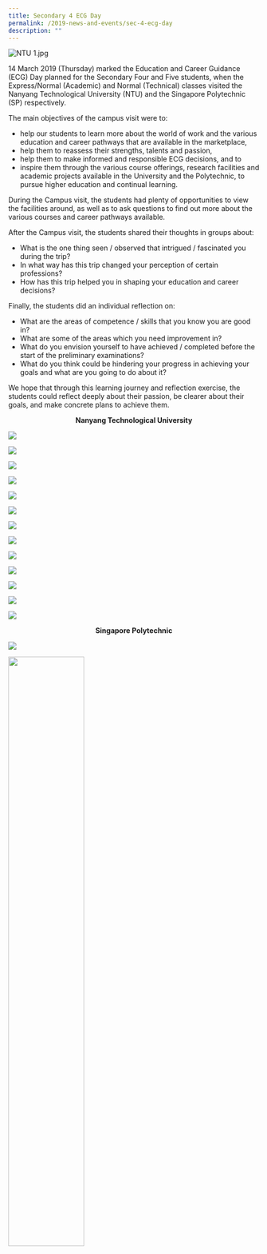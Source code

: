 ```yaml
---
title: Secondary 4 ECG Day
permalink: /2019-news-and-events/sec-4-ecg-day
description: ""
---
```

![NTU 1.jpg](https://www-bpghs-moe-edu-sg-admin.cwp.sg/qql/slot/u148/BPGHS%202019/News%20&%20Events/Secondary%204%20ECG%20Day/NTU%201.jpg)

  

14 March 2019 (Thursday) marked the Education and Career Guidance (ECG) Day planned for the Secondary Four and Five students, when the Express/Normal (Academic) and Normal (Technical) classes visited the Nanyang Technological University (NTU) and the Singapore Polytechnic (SP) respectively.

  

The main objectives of the campus visit were to:

*   help our students to learn more about the world of work and the various education and career pathways that are available in the marketplace,
*   help them to reassess their strengths, talents and passion,
*   help them to make informed and responsible ECG decisions, and to
*   inspire them through the various course offerings, research facilities and academic projects available in the University and the Polytechnic, to pursue higher education and continual learning.

  

During the Campus visit, the students had plenty of opportunities to view the facilities around, as well as to ask questions to find out more about the various courses and career pathways available.

  

After the Campus visit, the students shared their thoughts in groups about:

*   What is the one thing seen / observed that intrigued / fascinated you during the trip?
*   In what way has this trip changed your perception of certain professions?
*   How has this trip helped you in shaping your education and career decisions?

  

Finally, the students did an individual reflection on:

*   What are the areas of competence / skills that you know you are good in?
*   What are some of the areas which you need improvement in?
*   What do you envision yourself to have achieved / completed before the start of the preliminary examinations?
*   What do you think could be hindering your progress in achieving your goals and what are you going to do about it?

  

We hope that through this learning journey and reflection exercise, the students could reflect deeply about their passion, be clearer about their goals, and make concrete plans to achieve them.

  

<center><strong>Nanyang Technological University</strong></center>

  

![](/images/NTU%202.jpeg)

![](/images/NTU%203.jpeg)

![](/images/NTU%204.jpeg)

![](/images/NTU%205.jpeg)

![](/images/NTU%206.jpeg)

![](/images/NTU%207.jpeg)  

![](/images/NTU%208.jpeg)

![](/images/NTU%209.jpeg)

![](/images/NTU%2010.jpeg)

![](/images/NTU%2011.jpeg)

![](/images/NTU%2012.jpeg) 

![](/images/NTU%2013.jpeg)

![](/images/NTU%2014.jpeg)
  

<center><strong>Singapore Polytechnic</strong></center>

  
![](/images/SP%201.jpeg)

<img src="/images/SP%202.jpeg" 
     style="width:55%"> 